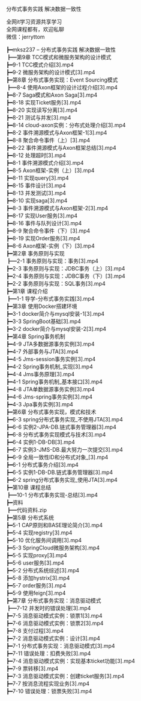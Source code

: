 分布式事务实践 解决数据一致性

全网it学习资源共享学习<br>全网课程都有，欢迎私聊<br>微信：jerryttom<br>

┣━mksz237 – 分布式事务实践 解决数据一致性<br> ┣━第9章 TCC模式和微服务架构的设计模式<br> ┣━9-1 TCC模式介绍[3].mp4<br> ┣━9-2 微服务架构的设计模式[3].mp4<br> ┣━第8章 分布式事务实现：Event Sourcing模式<br> ┣━8-4 使用Axon框架的设计过程介绍[3].mp4<br> ┣━8-7 Saga模式和Axon Saga[3].mp4<br> ┣━8-18 实现Ticket服务[3].mp4<br> ┣━8-20 实现读写分离[3].mp4<br> ┣━8-21 测试与并发[3].mp4<br> ┣━8-14 cloud-axon实例：分布式处理介绍[3].mp4<br> ┣━8-2 事件溯源模式与Axon框架-1[3].mp4<br> ┣━8-8 聚合命令事件（上）[3].mp4<br> ┣━8-22 事件溯源模式与Axon框架总结[3].mp4<br> ┣━8-12 处理超时[3].mp4<br> ┣━8-1 事件溯源模式介绍[3].mp4<br> ┣━8-5 Axon框架-实例（上）[3].mp4<br> ┣━8-11 实现query[3].mp4<br> ┣━8-15 事件设计[3].mp4<br> ┣━8-13 并发测试[3].mp4<br> ┣━8-10 实现saga[3].mp4<br> ┣━8-3 事件溯源模式与Axon框架-2[3].mp4<br> ┣━8-17 实现User服务[3].mp4<br> ┣━8-16 事件与队列设计[3].mp4<br> ┣━8-9 聚合命令事件（下）[3].mp4<br> ┣━8-19 实现Order服务[3].mp4<br> ┣━8-6 Axon框架-实例（下）[3].mp4<br> ┣━第2章 事务原则与实现<br> ┣━2-1 事务原则与实现：事务[3].mp4<br> ┣━2-3 事务原则与实现：JDBC事务（上）[3].mp4<br> ┣━2-4 事务原则与实现：JDBC事务（下）[3].mp4<br> ┣━2-2 事务原则与实现：SQL事务[3].mp4<br> ┣━第1章 课程介绍<br> ┣━1-1 导学-分布式事务实践[3].mp4<br> ┣━第3章 使用Docker搭建环境<br> ┣━3-1 docker简介与mysql安装-1[3].mp4<br> ┣━3-3 SpringBoot基础[3].mp4<br> ┣━3-2 docker简介与mysql安装-2[3].mp4<br> ┣━第4章 Spring事务机制<br> ┣━4-9 JTA多数据源事务实例[3].mp4<br> ┣━4-7 外部事务与JTA[3].mp4<br> ┣━4-5 Jms-session事务实例[3].mp4<br> ┣━4-2 Spring事务机制_实现[3].mp4<br> ┣━4-4 Jms事务原理[3].mp4<br> ┣━4-1 Spring事务机制_基本接口[3].mp4<br> ┣━4-8 JTA单数据源事务实例[3].mp4<br> ┣━4-6 Jms-spring事务实例[3].mp4<br> ┣━4-3 Jpa事务实例[3].mp4<br> ┣━第6章 分布式事务实现，模式和技术<br> ┣━6-3 spring分布式事务实现_不使用JTA[3].mp4<br> ┣━6-6 实例2-JPA-DB.链式事务管理器[3].mp4<br> ┣━6-8 分布式事务实现模式与技术[3].mp4<br> ┣━6-4 实例1-DB-DB[3].mp4<br> ┣━6-7 实例3-JMS-DB.最大努力一次提交[3].mp4<br> ┣━6-9 全局一致性ID和分布式对象_[3].mp4<br> ┣━6-1 分布式事务介绍[3].mp4<br> ┣━6-5 实例1-DB-DB.链式事务管理器[3].mp4<br> ┣━6-2 spring分布式事务实现_使用JTA[3].mp4<br> ┣━第10章 课程总结<br> ┣━10-1 分布式事务实现-总结[3].mp4<br> ┣━资料<br> ┣━代码资料.zip<br> ┣━第5章 分布式系统<br> ┣━5-1 CAP原则和BASE理论简介[3].mp4<br> ┣━5-4 实现registry[3].mp4<br> ┣━5-10 优化服务间调用[3].mp4<br> ┣━5-3 SpringCloud微服务架构[3].mp4<br> ┣━5-5 实现proxy[3].mp4<br> ┣━5-6 user服务[3].mp4<br> ┣━5-2 分布式系统综述[3].mp4<br> ┣━5-8 添加hystrix[3].mp4<br> ┣━5-7 order服务[3].mp4<br> ┣━5-9 使用feign[3].mp4<br> ┣━第7章 分布式事务实现：消息驱动模式<br> ┣━7-12 并发时的错误处理[3].mp4<br> ┣━7-5 消息驱动模式实例：锁票1[3].mp4<br> ┣━7-6 消息驱动模式实例：锁票2[3].mp4<br> ┣━7-8 支付过程[3].mp4<br> ┣━7-2 消息驱动模式实例：设计[3].mp4<br> ┣━7-1 分布式事务实现：消息驱动模式[3].mp4<br> ┣━7-11 错误处理：扣费失败[3].mp4<br> ┣━7-4 消息驱动模式实例：实现基本ticket功能[3].mp4<br> ┣━7-9 票转移[3].mp4<br> ┣━7-3 消息驱动模式实例：创建ticket服务[3].mp4<br> ┣━7-7 按消息流程实现业务[3].mp4<br> ┣━7-10 错误处理：锁票失败[3].mp4